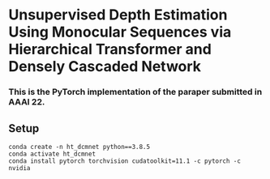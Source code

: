 # Unsupervised Depth Estimation Using Monocular Sequences via Hierarchical Transformer and Densely Cascaded Network
### This is the PyTorch implementation of the paraper submitted in AAAI 22.

## Setup


```shell
conda create -n ht_dcmnet python==3.8.5
conda activate ht_dcmnet
conda install pytorch torchvision cudatoolkit=11.1 -c pytorch -c nvidia
```
